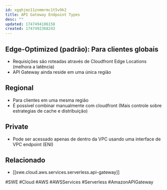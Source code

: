 ```yaml
---
id: xgqhjmz11znmmrmc1t5v9k2
title: API Gateway Endpoint Types
desc: ""
updated: 1747494106158
created: 1747492368243
---
```


## Edge-Optimized (padrão): Para clientes globais

- Requisições são roteadas através de Cloudfront Edge Locations (melhora a latência)
- API Gateway ainda reside em uma única região

## Regional

- Para clientes em uma mesma região
- É possível combinar manualmente com cloudfront (Mais controle sobre estrategias de cache e distribuição)

## Private

- Pode ser acessado apenas de dentro da VPC usando uma interface de VPC endpoint (ENI)

## Relacionado

- [[swe.cloud.aws.services.serverless.api-gateway]]

#SWE #Cloud #AWS #AWSServices #Serverless #AmazonAPIGateway
